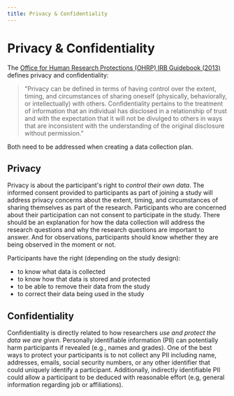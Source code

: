 ```yaml
---
title: Privacy & Confidentiality 
---
```


# Privacy & Confidentiality 
The [Office for Human Research Protections (OHRP) IRB Guidebook (2013)](http://wayback.archive-it.org/org-745/20150930182812/http://www.hhs.gov/ohrp/archive/irb/irb_chapter3.htm) defines privacy and confidentiality:

> "Privacy can be defined in terms of having control over the extent, timing, and circumstances of sharing oneself (physically, behaviorally, or intellectually) with others. Confidentiality pertains to the treatment of information that an individual has disclosed in a relationship of trust and with the expectation that it will not be divulged to others in ways that are inconsistent with the understanding of the original disclosure without permission."

Both need to be addressed when creating a data collection plan.

## Privacy
Privacy is about the participant's right to *control their own data*. The informed consent provided to participants as part of joining a study will address privacy concerns about the extent, timing, and circumstances of sharing themselves as part of the research.  Participants who are concerned about their participation can not consent to participate in the study.  There should be an explanation for how the data collection will address the research questions and why the research questions are important to answer.  And for observations, participants should know whether they are being observed in the moment or not.

Participants have the right (depending on the study design):
  * to know what data is collected
  * to know how that data is stored and protected
  * to be able to remove their data from the study
  * to correct their data being used in the study
  
## Confidentiality
Confidentiality is directly related to how researchers *use and protect the data we are given*. Personally identifiable information (PII) can potentially harm participants if revealed (e.g., names and grades).  One of the best ways to protect your participants is to not collect any PII including name, addresses, emails, social security numbers, or any other identifier that could uniquely identify a participant.  Additionally, indirectly identifiable PII could allow a participant to be deduced with reasonable effort (e.g, general information regarding job or affiliations).

  